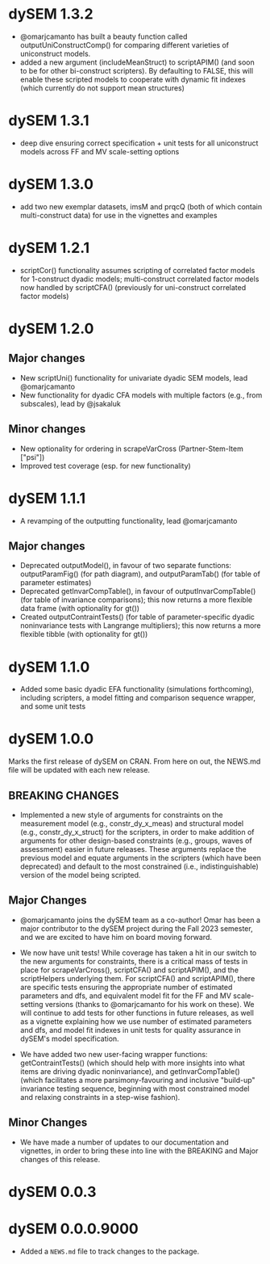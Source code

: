 # dySEM 1.3.2

* @omarjcamanto has built a beauty function called outputUniConstructComp() for comparing different varieties of uniconstruct models.
* added a new argument (includeMeanStruct) to scriptAPIM() (and soon to be for other bi-construct scripters). By defaulting to FALSE, this will enable these scripted models to cooperate with dynamic fit indexes (which currently do not support mean structures)

# dySEM 1.3.1

* deep dive ensuring correct specification + unit tests for all uniconstruct models across FF and MV scale-setting options

# dySEM 1.3.0

* add two new exemplar datasets, imsM and prqcQ (both of which contain multi-construct data) for use in the vignettes and examples

# dySEM 1.2.1

* scriptCor() functionality assumes scripting of correlated factor models for 1-construct dyadic models; multi-construct correlated factor models now handled by scriptCFA() (previously for uni-construct correlated factor models)

# dySEM 1.2.0

## Major changes

* New scriptUni() functionality for univariate dyadic SEM models, lead @omarjcamanto
* New functionality for dyadic CFA models with multiple factors (e.g., from subscales), lead by @jsakaluk

## Minor changes

* New optionality for ordering in scrapeVarCross (Partner-Stem-Item ["psi"])
* Improved test coverage (esp. for new functionality)

# dySEM 1.1.1

* A revamping of the outputting functionality, lead @omarjcamanto

## Major changes

* Deprecated outputModel(), in favour of two separate functions: outputParamFig() (for path diagram), and outputParamTab() (for table of parameter estimates)
* Deprecated getInvarCompTable(), in favour of outputInvarCompTable() (for table of invariance comparisons); this now returns a more flexible data frame (with optionality for gt())
* Created outputContraintTests() (for table of parameter-specific dyadic noninvariance tests with Langrange multipliers); this now returns a more flexible tibble (with optionality for gt())

# dySEM 1.1.0

* Added some basic dyadic EFA functionality (simulations forthcoming), including scripters,  a model fitting and comparison sequence wrapper, and some unit tests

# dySEM 1.0.0

Marks the first release of dySEM on CRAN. From here on out, the NEWS.md file will be updated with each new release.

## BREAKING CHANGES

* Implemented a new style of arguments for constraints on the measurement model (e.g., constr_dy_x_meas) and structural model (e.g., constr_dy_x_struct) for the scripters, in order to make addition of arguments for other design-based constraints (e.g., groups, waves of assessment) easier in future releases. These arguments replace the previous model and equate arguments in the scripters (which have been deprecated) and default to the most constrained (i.e., indistinguishable) version of the model being scripted.

## Major Changes

* @omarjcamanto joins the dySEM team as a co-author! Omar has been a major contributor to the dySEM project during the Fall 2023 semester, and we are excited to have him on board moving forward.

* We now have unit tests! While coverage has taken a hit in our switch to the new arguments for constraints, there is a critical mass of tests in place for scrapeVarCross(), scriptCFA() and scriptAPIM(), and the scriptHelpers underlying them. For scriptCFA() and scriptAPIM(), there are specific tests ensuring the appropriate number of estimated parameters and dfs, and equivalent model fit for the FF and MV scale-setting versions (thanks to @omarjcamanto for his work on these). We will continue to add tests for other functions in future releases, as well as a vignette explaining how we use number of estimated parameters and dfs, and model fit indexes in unit tests for quality assurance in dySEM's model specification.

* We have added two new user-facing wrapper functions: getContraintTests() (which should help with more insights into what items are driving dyadic noninvariance), and getInvarCompTable() (which facilitates a more parsimony-favouring and inclusive "build-up" invariance testing sequence, beginning with most constrained model and relaxing constraints in a step-wise fashion).

## Minor Changes

* We have made a number of updates to our documentation and vignettes, in order to bring these into line with the BREAKING and Major changes of this release.

# dySEM 0.0.3

# dySEM 0.0.0.9000

* Added a `NEWS.md` file to track changes to the package.
